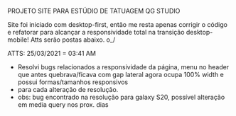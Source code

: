 PROJETO SITE PARA ESTÚDIO DE TATUAGEM QG STUDIO

Site foi iniciado com desktop-first, então me resta apenas corrigir o código e refatorar para alcançar a responsividade total na transição desktop-mobile! Atts serão postas abaixo. o_/

ATTS:
25/03/2021 = 03:41 AM
- Resolvi bugs relacionados a responsividade da página, menu no header que antes quebrava/ficava com gap lateral agora ocupa 100% width e possui formas/tamanhos responsivos
- para cada alteração de resolução.
- obs: bug encontrado na resolução para galaxy S20, possível alteração em media query nos prox. dias
